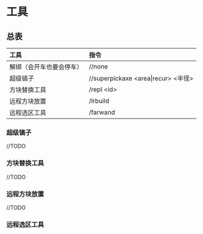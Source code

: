 # 工具

## 总表

| 工具 | 指令 |
| :--- | :--- |
| 解绑（会开车也要会停车） | //none |
| 超级镐子 | //superpickaxe &lt;area\|recur&gt; &lt;半径&gt; |
| 方块替换工具 | /repl &lt;id&gt; |
| 远程方块放置 | /lrbuild   |
| 远程选区工具 | /farwand |

### 超级镐子

//TODO

### 方块替换工具

//TODO

### 远程方块放置

//TODO

### 远程选区工具

